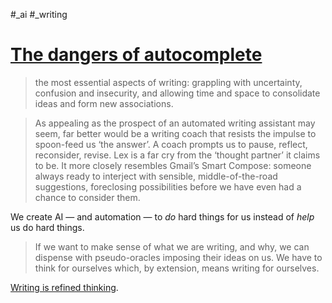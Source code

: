 #_ai #_writing

# [The dangers of autocomplete](https://junaidmubeen.substack.com/p/the-dangers-of-autocomplete)

> the most essential aspects of writing: grappling with uncertainty, confusion and insecurity, and allowing time and space to consolidate ideas and form new associations.

> As appealing as the prospect of an automated writing assistant may seem, far better would be a writing coach that resists the impulse to spoon-feed us ‘the answer’. A coach prompts us to pause, reflect, reconsider, revise. Lex is a far cry from the ‘thought partner’ it claims to be. It more closely resembles Gmail’s Smart Compose: someone always ready to interject with sensible, middle-of-the-road suggestions, foreclosing possibilities before we have even had a chance to consider them. 

We create AI — and automation — to _do_ hard things for us instead of _help_ us do hard things.

> If we want to make sense of what we are writing, and why, we can dispense with pseudo-oracles imposing their ideas on us. We have to think for ourselves which, by extension, means writing for ourselves.

[Writing is refined thinking](https://blog.jim-nielsen.com/2022/book-notes-on-writing/).